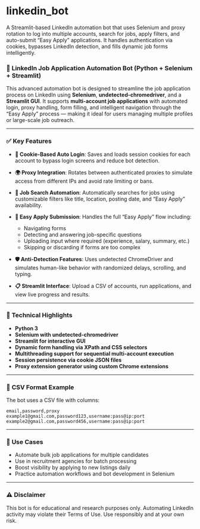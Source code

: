 # linkedin_bot
A Streamlit-based LinkedIn automation bot that uses Selenium and proxy rotation to log into multiple accounts, search for jobs, apply filters, and auto-submit “Easy Apply” applications. It handles authentication via cookies, bypasses LinkedIn detection, and fills dynamic job forms intelligently.

### 📌 **LinkedIn Job Application Automation Bot (Python + Selenium + Streamlit)**

This advanced automation bot is designed to streamline the job application process on LinkedIn using **Selenium**, **undetected-chromedriver**, and a **Streamlit GUI**. It supports **multi-account job applications** with automated login, proxy handling, form filling, and intelligent navigation through the “Easy Apply” process — making it ideal for users managing multiple profiles or large-scale job outreach.

---

### ✅ **Key Features**

* **🔐 Cookie-Based Auto Login**: Saves and loads session cookies for each account to bypass login screens and reduce bot detection.
* **🌍 Proxy Integration**: Rotates between authenticated proxies to simulate access from different IPs and avoid rate limiting or bans.
* **🎯 Job Search Automation**: Automatically searches for jobs using customizable filters like title, location, posting date, and “Easy Apply” availability.
* **🤖 Easy Apply Submission**: Handles the full “Easy Apply” flow including:

  * Navigating forms
  * Detecting and answering job-specific questions
  * Uploading input where required (experience, salary, summary, etc.)
  * Skipping or discarding if forms are too complex
* **🛡️ Anti-Detection Features**: Uses undetected ChromeDriver and simulates human-like behavior with randomized delays, scrolling, and typing.
* **📋 Streamlit Interface**: Upload a CSV of accounts, run applications, and view live progress and results.

---

### 🧠 **Technical Highlights**

* **Python 3**
* **Selenium with undetected-chromedriver**
* **Streamlit for interactive GUI**
* **Dynamic form handling via XPath and CSS selectors**
* **Multithreading support for sequential multi-account execution**
* **Session persistence via cookie JSON files**
* **Proxy extension generator using custom Chrome extensions**

---

### 📂 **CSV Format Example**

The bot uses a CSV file with columns:

```csv
email,password,proxy
example1@gmail.com,password123,username:pass@ip:port
example2@gmail.com,password456,username:pass@ip:port
```

---

### 💼 **Use Cases**

* Automate bulk job applications for multiple candidates
* Use in recruitment agencies for batch processing
* Boost visibility by applying to new listings daily
* Practice automation workflows and bot development in Selenium

---

### ⚠️ **Disclaimer**

This bot is for educational and research purposes only. Automating LinkedIn activity may violate their Terms of Use. Use responsibly and at your own risk.

